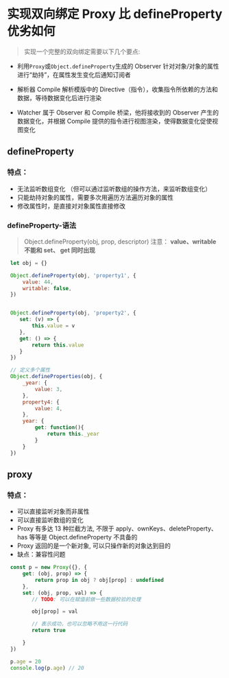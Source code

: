# 实现双向绑定 Proxy 比 defineProperty 优劣如何

> 实现一个完整的双向绑定需要以下几个要点:

- 利用<code>Proxy</code>或<code>Object.defineProperty</code>生成的 Observer 针对对象/对象的属性进行“劫持”，在属性发生变化后通知订阅者

- 解析器 Compile 解析模版中的 Directive（指令），收集指令所依赖的方法和数据，等待数据变化后进行渲染

- Watcher 属于 Observer 和 Compile 桥梁，他将接收到的 Observer 产生的数据变化，并根据 Compile 提供的指令进行视图渲染，使得数据变化促使视图变化

## defineProperty

### 特点：

- 无法监听数组变化 （但可以通过监听数组的操作方法，来监听数组变化）
- 只能劫持对象的属性，需要多次用遍历方法遍历对象的属性
- 修改属性时，是直接对对象属性直接修改

### defineProperty-语法

> Object.defineProperty(obj, prop, descriptor)
> 注意： **value、writable 不能和 set、 get 同时出现**

```JavaScript
 let obj = {}

 Object.defineProperty(obj, 'property1', {
     value: 44,
     writable: false,
 })


 Object.defineProperty(obj, 'property2', {
    set: (v) => {
        this.value = v
    },
    get: () => {
        return this.value
    }
 })

 // 定义多个属性
 Object.defineProperties(obj, {
     _year: {
         value: 3,
     },
     property4: {
         value: 4,
     },
     year: {
         get: function(){
             return this._year
         }
     }
 })
```

## proxy

### 特点：

- 可以直接监听对象而非属性
- 可以直接监听数组的变化
- Proxy 有多达 13 种拦截方法, 不限于 apply、ownKeys、deleteProperty、has 等等是 Object.defineProperty 不具备的
- Proxy 返回的是一个新对象, 可以只操作新的对象达到目的
- 缺点：兼容性问题

```JavaScript
 const p = new Proxy({}, {
     get: (obj, prop) => {
         return prop in obj ? obj[prop] : undefined
     },
     set: (obj, prop, val) => {
        // TODO: 可以在赋值前做一些数据校验的处理

        obj[prop] = val

        // 表示成功，也可以忽略不用这一行代码
        return true

     }
 })

 p.age = 20
 console.log(p.age) // 20
```
